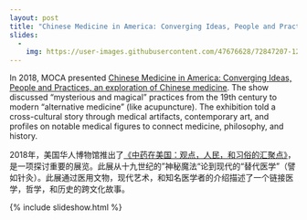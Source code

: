 ```yaml
---
layout: post
title: "Chinese Medicine in America: Converging Ideas, People and Practices, 2018"
slides:
  -
    img: https://user-images.githubusercontent.com/47676628/72847207-12f0dc00-3c70-11ea-9c02-fb51a03fcf93.jpg
---
```


In 2018, MOCA presented [Chinese Medicine in America: Converging Ideas, People and Practices, an exploration of Chinese medicine](https://www.mocanyc.org/exhibitions/chinese_medicine_in_america). The show discussed “mysterious and magical” practices from the 19th century to modern “alternative medicine” (like acupuncture).  The exhibition told a cross-cultural story through medical artifacts, contemporary art, and profiles on notable medical figures to connect medicine, philosophy, and history. 

2018年，美国华人博物馆推出了[《中药在美国：观点，人民，和习俗的汇聚点》](https://www.mocanyc.org/exhibitions/chinese_medicine_in_america)，是一项探讨重要的展览。此展从十九世纪的”神秘魔法“论到现代的“替代医学”（譬如针灸）。此展通过医用文物，现代艺术，和知名医学者的介绍描述了一个链接医学，哲学，和历史的跨文化故事。

{% include slideshow.html %}

